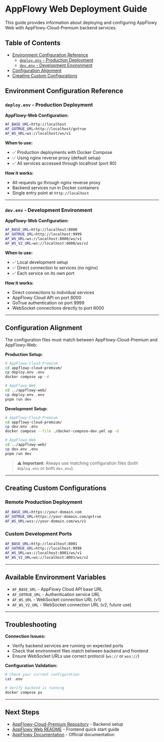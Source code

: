 # AppFlowy Web Deployment Guide

This guide provides information about deploying and configuring AppFlowy Web with AppFlowy-Cloud-Premium backend services.

## Table of Contents

- [Environment Configuration Reference](#environment-configuration-reference)
  - [`deploy.env` - Production Deployment](#deployenv---production-deployment)
  - [`dev.env` - Development Environment](#devenv---development-environment)
- [Configuration Alignment](#configuration-alignment)
- [Creating Custom Configurations](#creating-custom-configurations)

## Environment Configuration Reference

### `deploy.env` - Production Deployment

**AppFlowy-Web Configuration:**
```bash
AF_BASE_URL=http://localhost
AF_GOTRUE_URL=http://localhost/gotrue
AF_WS_URL=ws://localhost/ws/v1
```

**When to use:**
- ✅ Production deployments with Docker Compose
- ✅ Using nginx reverse proxy (default setup)
- ✅ All services accessed through localhost (port 80)

**How it works:**
- All requests go through nginx reverse proxy
- Backend services run in Docker containers
- Single entry point at `http://localhost`

---

### `dev.env` - Development Environment

**AppFlowy-Web Configuration:**
```bash
AF_BASE_URL=http://localhost:8000
AF_GOTRUE_URL=http://localhost:9999
AF_WS_URL=ws://localhost:8000/ws/v1
AF_WS_V2_URL=ws://localhost:8000/ws/v2
```

**When to use:**
- ✅ Local development setup
- ✅ Direct connection to services (no nginx)
- ✅ Each service on its own port

**How it works:**
- Direct connections to individual services
- AppFlowy Cloud API on port 8000
- GoTrue authentication on port 9999
- WebSocket connections directly to port 8000

---

## Configuration Alignment

The configuration files must match between AppFlowy-Cloud-Premium and AppFlowy-Web:

**Production Setup:**
```bash
# AppFlowy-Cloud-Premium
cd appflowy-cloud-premium/
cp deploy.env .env
docker compose up -d

# AppFlowy-Web
cd ../appflowy-web/
cp deploy.env .env
pnpm run dev
```

**Development Setup:**
```bash
# AppFlowy-Cloud-Premium
cd appflowy-cloud-premium/
cp dev.env .env
docker compose --file ./docker-compose-dev.yml up -d

# AppFlowy-Web
cd ../appflowy-web/
cp dev.env .env
pnpm run dev
```

> **⚠️ Important:** Always use matching configuration files (both `deploy.env` or both `dev.env`).

---

## Creating Custom Configurations

### Remote Production Deployment
```bash
AF_BASE_URL=https://your-domain.com
AF_GOTRUE_URL=https://your-domain.com/gotrue
AF_WS_URL=wss://your-domain.com/ws/v1
```

### Custom Development Ports
```bash
AF_BASE_URL=http://localhost:8001
AF_GOTRUE_URL=http://localhost:9998
AF_WS_URL=ws://localhost:8001/ws/v1
AF_WS_V2_URL=ws://localhost:8001/ws/v2
```

---

## Available Environment Variables

- `AF_BASE_URL` - AppFlowy Cloud API base URL
- `AF_GOTRUE_URL` - Authentication service URL  
- `AF_WS_URL` - WebSocket connection URL (v1)
- `AF_WS_V2_URL` - WebSocket connection URL (v2, future use)

---

## Troubleshooting

**Connection Issues:**
- Verify backend services are running on expected ports
- Check that environment files match between backend and frontend
- Ensure WebSocket URLs use correct protocol (`ws://` or `wss://`)

**Configuration Validation:**
```bash
# Check your current configuration
cat .env

# Verify backend is running
docker compose ps
```

---

## Next Steps

- [AppFlowy-Cloud-Premium Repository](https://github.com/AppFlowy-IO/AppFlowy-Cloud-Premium) - Backend setup
- [AppFlowy Web README](../README.md) - Frontend quick start guide
- [AppFlowy Documentation](https://appflowy.com/docs) - Official documentation 